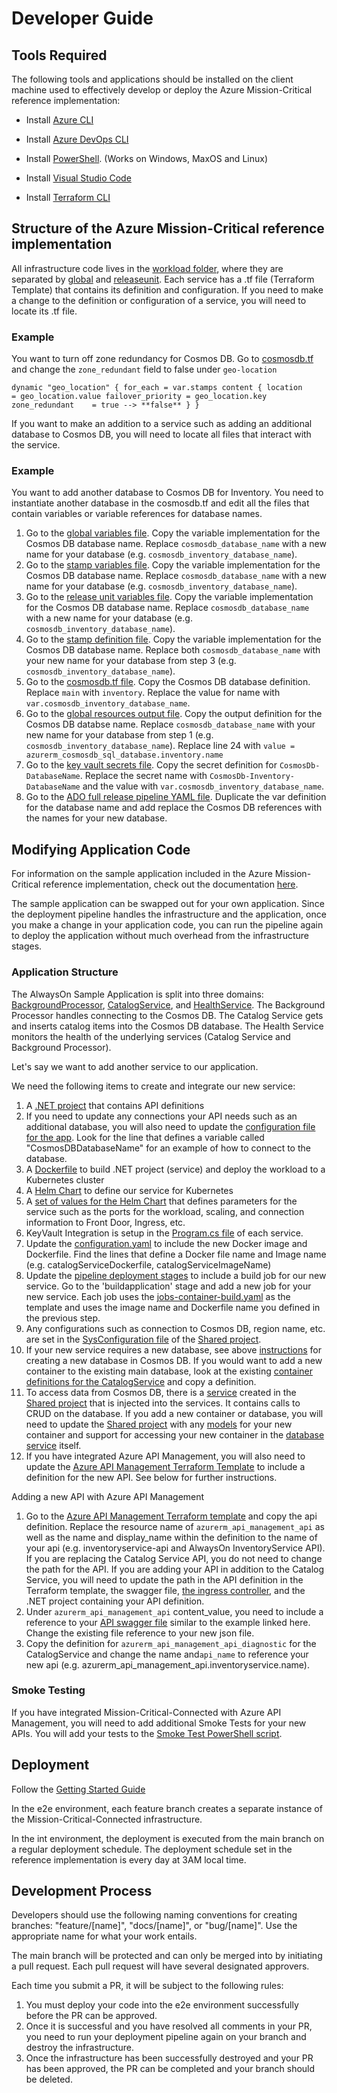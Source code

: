 # Developer Guide

## Tools Required

The following tools and applications should be installed on the client machine used to effectively develop or deploy the Azure Mission-Critical reference implementation:

- Install [Azure CLI](https://docs.microsoft.com/cli/azure/service-page/azure%20cli?view=azure-cli-latest)

- Install [Azure DevOps CLI](https://docs.microsoft.com/azure/devops/cli/?view=azure-devops)

- Install [PowerShell](https://docs.microsoft.com/powershell/scripting/install/installing-powershell-on-windows?view=powershell-7.1). (Works on Windows, MaxOS and Linux)

- Install [Visual Studio Code](https://code.visualstudio.com/Download)

- Install [Terraform CLI](https://www.terraform.io/downloads)

## Structure of the Azure Mission-Critical reference implementation

All infrastructure code lives in the [workload folder](/src/infra/workload/), where they are separated by [global](/src/infra/workload/globalresources/) and [releaseunit](/src/infra/workload/releaseunit/). Each service has a .tf file (Terraform Template) that contains its definition and configuration. If you need to make a change to the definition or configuration of a service, you will need to locate its .tf file.


### Example

You want to turn off zone redundancy for Cosmos DB. Go to [cosmosdb.tf](/src/infra/workload/globalresources/cosmosdb.tf) and change the `zone_redundant` field to false under `geo-location`

`dynamic "geo_location" {
    for_each = var.stamps
    content {
      location          = geo_location.value
      failover_priority = geo_location.key
      zone_redundant    = true --> **false**
    }
  }`

  If you want to make an addition to a service such as adding an additional database to Cosmos DB, you will need to locate all files that interact with the service.

  ### Example

  You want to add another database to Cosmos DB for Inventory. You need to instantiate another database in the cosmosdb.tf and edit all the files that contain variables or variable references for database names.

  1. Go to the [global variables file](/src/infra/workload/globalresources/variables.tf). Copy the variable implementation for the Cosmos DB database name. Replace `cosmosdb_database_name` with a new name for your database (e.g. `cosmosdb_inventory_database_name`).
  2. Go to the [stamp variables file](/src/infra/workload/releaseunit/modules/stamp/variables.tf). Copy the variable implementation for the Cosmos DB database name. Replace `cosmosdb_database_name` with a new name for your database (e.g. `cosmosdb_inventory_database_name`).
  3. Go to the [release unit variables file](/src/infra/workload/releaseunit/variables.tf). Copy the variable implementation for the Cosmos DB database name. Replace `cosmosdb_database_name` with a new name for your database (e.g. `cosmosdb_inventory_database_name`).
  4. Go to the [stamp definition file](/src/infra/workload/releaseunit/stamp.tf). Copy the variable implementation for the Cosmos DB database name. Replace both `cosmosdb_database_name` with your new name for your database from step 3 (e.g. `cosmosdb_inventory_database_name`).
  5. Go to the [cosmosdb.tf file](/src/infra/workload/globalresources/cosmosdb.tf). Copy the Cosmos DB database definition. Replace `main` with `inventory`. Replace the value for name with `var.cosmosdb_inventory_database_name`.
  6. Go to the [global resources output file](/src/infra/workload/globalresources/outputs.tf). Copy the output definition for the Cosmos DB databse name. Replace  `cosmosdb_database_name` with your new name for your database from step 1 (e.g. `cosmosdb_inventory_database_name`). Replace line 24 with `value = azurerm_cosmosdb_sql_database.inventory.name`
  7. Go to the [key vault secrets file](/src/infra/workload/releaseunit/modules/stamp/keyvault-secrets.tf). Copy the secret definition for `CosmosDb-DatabaseName`. Replace the secret name with `CosmosDb-Inventory-DatabaseName` and the value with `var.cosmosdb_inventory_database_name`.
  8. Go to the [ADO full release pipeline YAML file](/.ado/pipelines/templates/stages-full-release.yaml). Duplicate the var definition for the database name and add replace the Cosmos DB references with the names for your new database.

## Modifying Application Code

For information on the sample application included in the Azure Mission-Critical reference implementation, check out the documentation [here](/docs/reference-implementation/AppDesign-Application-Design.md).

The sample application can be swapped out for your own application. Since the deployment pipeline handles the infrastructure and the application, once you make a change in your application code, you can run the pipeline again to deploy the application without much overhead from the infrastructure stages.

### Application Structure
The AlwaysOn Sample Application is split into three domains: [BackgroundProcessor](/src/app/AlwaysOn.BackgroundProcessor/), [CatalogService](/src/app/AlwaysOn.CatalogService/), and [HealthService](/src/app/AlwaysOn.HealthService/). The Background Processor handles connecting to the Cosmos DB. The Catalog Service gets and inserts catalog items into the Cosmos DB database. The Health Service monitors the health of the underlying services (Catalog Service and Background Processor).

Let's say we want to add another service to our application.

We need the following items to create and integrate our new service:
1. A [.NET project](/src/app/AlwaysOn.CatalogService/) that contains API definitions
2. If you need to update any connections your API needs such as an additional database, you will also need to update the [configuration file for the app](/src/app/AlwaysOn.Shared/SysConfiguration.cs). Look for the line that defines a variable called "CosmosDBDatabaseName" for an example of how to connect to the database.
3. A [Dockerfile](/src/app/AlwaysOn.CatalogService/Dockerfile) to build .NET project (service) and deploy the workload to a Kubernetes cluster
4. A [Helm Chart](/src/app/charts/catalogservice/Chart.yaml) to define our service for Kubernetes
5. A [set of values for the Helm Chart](/src/app/charts/catalogservice/values.yaml) that defines parameters for the service such as the ports for the workload, scaling, and connection information to Front Door, Ingress, etc.
6. KeyVault Integration is setup in the [Program.cs file](/src/app/AlwaysOn.CatalogService/Program.cs) of each service.
7. Update the [configuration.yaml](/.ado/pipelines/config/configuration.yaml) to include the new Docker image and Dockerfile. Find the lines that define a Docker file name and Image name (e.g. catalogServiceDockerfile, catalogServiceImageName)
8. Update the [pipeline deployment stages](/.ado/pipelines/templates/stages-full-release.yaml) to include a build job for our new service. Go to the 'buildapplication' stage and add a new job for your new service. Each job uses the [jobs-container-build.yaml](/.ado/pipelines/templates/jobs-container-build.yaml) as the template and uses the image name and Dockerfile name you defined in the previous step.
9. Any configurations such as connection to Cosmos DB, region name, etc. are set in the [SysConfiguration file](/src/app/AlwaysOn.Shared/SysConfiguration.cs) of the [Shared project](/src/app/AlwaysOn.Shared/).
10. If your new service requires a new database, see above [instructions](#example-1) for creating a new database in Cosmos DB. If you would want to add a new container to the existing main database, look at the existing [container definitions for the CatalogService](/src/infra/workload/globalresources/cosmosdb.tf) and copy a definition.
11. To access data from Cosmos DB, there is a [service](/src/app/AlwaysOn.Shared/Services/CosmosDbService.cs) created in the [Shared project](/src/app/AlwaysOn.Shared/) that is injected into the services. It contains calls to CRUD on the database. If you add a new container or database, you will need to update the [Shared project](/src/app/AlwaysOn.Shared/) with any [models](/src/app/AlwaysOn.Shared/Models/) for your new container and support for accessing your new container in the [database service](/src/app/AlwaysOn.Shared/Services/CosmosDbService.cs) itself.
12. If you have integrated Azure API Management, you will also need to update the [Azure API Management Terraform Template](/docs/example-code/apim.tf) to include a definition for the new API. See below for further instructions.

Adding a new API with Azure API Management
1. Go to the [Azure API Management Terraform template](/docs/example-code/apim.tf) and copy the api definition. Replace the resource name of `azurerm_api_management_api` as well as the name and display_name within the definition to the name of your api (e.g. inventoryservice-api and AlwaysOn InventoryService API). If you are replacing the Catalog Service API, you do not need to change the path for the API. If you are adding your API in addition to the Catalog Service, you will need to update the path in the API definition in the Terraform template, the swagger file, [the ingress controller](/src/app/charts/catalogservice/templates/ingress.yaml), and the .NET project containing your API definition. 
2. Under `azurerm_api_management_api` content_value, you need to include a reference to your [API swagger file](/docs/example-code/catalogservice-api-swagger.json) similar to the example linked here. Change the existing file reference to your new json file.
3. Copy the definition for `azurerm_api_management_api_diagnostic` for the CatalogService and change the name and`api_name` to reference your new api (e.g. azurerm_api_management_api.inventoryservice.name).

### Smoke Testing
If you have integrated Mission-Critical-Connected with Azure API Management, you will need to add additional Smoke Tests for your new APIs. You will add your tests to the [Smoke Test PowerShell script](/.ado/scripts/SmokeTest.ps1).

## Deployment

Follow the [Getting Started Guide](./Getting-Started.md)

In the e2e environment, each feature branch creates a separate instance of the Mission-Critical-Connected infrastructure.

In the int environment, the deployment is executed from the main branch on a regular deployment schedule. The deployment schedule set in the reference implementation is every day at 3AM local time.

## Development Process

Developers should use the following naming conventions for creating branches: "feature/[name]", "docs/[name]", or "bug/[name]". Use the appropriate name for what your work entails.

The main branch will be protected and can only be merged into by initiating a pull request. Each pull request will have several designated approvers.

Each time you submit a PR, it will be subject to the following rules:
  1. You must deploy your code into the e2e environment successfully before the PR can be approved.
  2. Once it is successful and you have resolved all comments in your PR, you need to run your deployment pipeline again on your branch and destroy the infrastructure.
  3. Once the infrastructure has been successfully destroyed and your PR has been approved, the PR can be completed and your branch should be deleted.

